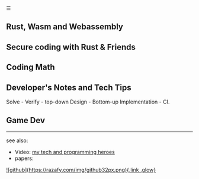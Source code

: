 <div class="bg_lrn"></div><div class="navbar"><a class="openbtn" onclick="openNav()">&#9776;</a></div>
<main>

## Rust, Wasm and Webassembly 

<div class="image-mosaic">
<div
class="card card-tall card-wide"
style="background-image: url('https://picsum.photos/id/564/1200/800')"
></div>
<div
class="card card-tall"
style="background-image: url('https://picsum.photos/id/566/800/530')"
></div>
<div
class="card"
style="background-image: url('https://picsum.photos/id/575/800/530')"
></div>
<div
class="card"
style="background-image: url('https://picsum.photos/id/626/800/530')"
></div>
<div
class="card"
style="background-image: url('https://picsum.photos/id/667/800/530')"
></div>
<div
class="card"
style="background-image: url('https://picsum.photos/id/678/800/530')"
></div>
<div
class="card card-wide"
style="background-image: url('https://picsum.photos/id/695/800/530')"
></div>
<div
class="card"
style="background-image: url('https://picsum.photos/id/683/800/530')"
></div>
<div
class="card"
style="background-image: url('https://picsum.photos/id/693/800/530')"
></div>
<div
class="card"
style="background-image: url('https://picsum.photos/id/715/800/530')"
></div>
<div
class="card"
style="background-image: url('https://picsum.photos/id/610/800/530')"
></div>
<div
class="card"
style="background-image: url('https://picsum.photos/id/599/800/530')"
></div>
</div>

## Secure coding with Rust & Friends

## Coding Math

## Developer's Notes and Tech Tips

Solve - Verify - top-down Design - Bottom-up Implementation - CI. 

## Game Dev

---

see also:

- Video: [my tech and programming heroes](./my_heroes.html)
- papers:

<footer>
  <a href="https://github.com/lerina" target="_blank" title="github">![github](https://razafy.com/img/github32px.png){.link .glow}
  </a>
</footer>

<script src="https://razafy.com/js/toc.js"></script>
<script>
let anchor= document.createElement('a');
anchor.href="javascript:closeNav()"; //void(0)"; //anchor[0].onclick = closeNav();
anchor.className = "closebtn";  
anchor.innerHTML="&times;";
document.getElementById("TOC").prepend(anchor);

let navCrumbs= document.createElement('div');
navCrumbs.className = "hover-nav";
navCrumbs.innerHTML = `
<div class="hover-nav">
<ul>
<li><a href="../../../index.html">⇦ home</a></li>
<li><a href="../index.html">lerina</a></li>
<li><a href="./index.html">code</a></li>
</ul>
</div>`;
document.getElementById("TOC").prepend(navCrumbs); 
</script>
